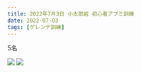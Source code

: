 ```yaml
---
title: 2022年7月3日 小太郎岩 初心者アブミ訓練
date: 2022-07-03
tags: [ゲレンデ訓練]
---
```


5名

![](/2022/07/03/20220703/1.jpg)
![](/2022/07/03/20220703/2.jpg)
